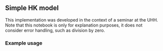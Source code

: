 ## Simple HK model

This implementation was developed in the context of a seminar at the UHH.
Note that this notebook is only for explanation purposes, it does not consider error handling, such as division by zero.

### Example usage
```

```